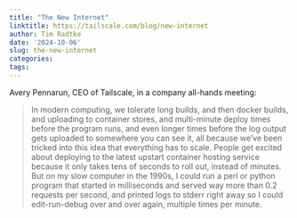 ```yaml
---
title: "The New Internet"
linktitle: https://tailscale.com/blog/new-internet
author: Tim Radtke
date: '2024-10-06'
slug: the-new-internet
categories:
tags:
---
```


Avery Pennarun, CEO of Tailscale, in a company all-hands meeting:

> In modern computing, we tolerate long builds, and then docker builds, and uploading to container stores, and multi-minute deploy times before the program runs, and even longer times before the log output gets uploaded to somewhere you can see it, all because we’ve been tricked into this idea that everything has to scale. People get excited about deploying to the latest upstart container hosting service because it only takes tens of seconds to roll out, instead of minutes. But on my slow computer in the 1990s, I could run a perl or python program that started in milliseconds and served way more than 0.2 requests per second, and printed logs to stderr right away so I could edit-run-debug over and over again, multiple times per minute.
